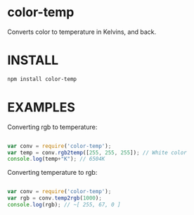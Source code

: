 color-temp
==========

  Converts color to temperature in Kelvins, and back.

INSTALL
=======

```bash
npm install color-temp
```

EXAMPLES
========

Converting rgb to temperature:

```javascript

var conv = require('color-temp');
var temp = conv.rgb2temp([255, 255, 255]); // White color
console.log(temp+"K"); // 6504K

```

Converting temperature to rgb:

```javascript

var conv = require('color-temp');
var rgb = conv.temp2rgb(1000);
console.log(rgb); // ~[ 255, 67, 0 ]

```
